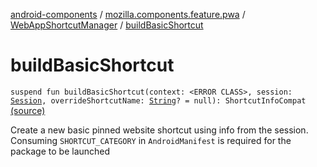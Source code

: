 [android-components](../../index.md) / [mozilla.components.feature.pwa](../index.md) / [WebAppShortcutManager](index.md) / [buildBasicShortcut](./build-basic-shortcut.md)

# buildBasicShortcut

`suspend fun buildBasicShortcut(context: <ERROR CLASS>, session: `[`Session`](../../mozilla.components.browser.session/-session/index.md)`, overrideShortcutName: `[`String`](https://kotlinlang.org/api/latest/jvm/stdlib/kotlin/-string/index.html)`? = null): ShortcutInfoCompat` [(source)](https://github.com/mozilla-mobile/android-components/blob/master/components/feature/pwa/src/main/java/mozilla/components/feature/pwa/WebAppShortcutManager.kt#L121)

Create a new basic pinned website shortcut using info from the session.
Consuming `SHORTCUT_CATEGORY` in `AndroidManifest` is required for the package to be launched

